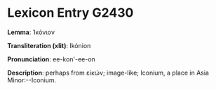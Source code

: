 # Lexicon Entry G2430

**Lemma**: Ἰκόνιον

**Transliteration (xlit)**: Ikónion

**Pronunciation**: ee-kon'-ee-on

**Description**:
perhaps from εἰκών; image-like; Iconium, a place in Asia Minor:--Iconium.

